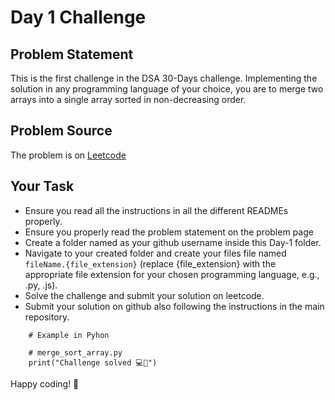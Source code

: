 # Day 1 Challenge

## Problem Statement

This is the first challenge in the DSA 30-Days challenge. Implementing the solution in any programming language of your choice, you are to merge two arrays into a single array sorted in non-decreasing order.

## Problem Source

The problem is on [Leetcode](https://leetcode.com/problems/merge-sorted-array/)

## Your Task

- Ensure you read all the instructions in all the different READMEs properly.
- Ensure you properly read the problem statement on the problem page
- Create a folder named as your github username inside this Day-1 folder.
- Navigate to your created folder and create your files file named `fileName.{file_extension}` (replace {file_extension} with the appropriate file extension for your chosen programming language, e.g., .py, .js).
- Solve the challenge and submit your solution on leetcode.
- Submit your solution on github also following the instructions in the main repository.

```
	# Example in Pyhon

	# merge_sort_array.py
	print("Challenge solved 💻🚀")
```

Happy coding! 🚀

